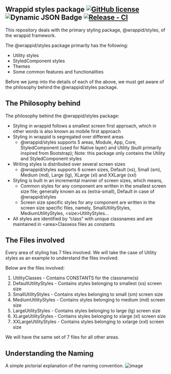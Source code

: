 ## Wrappid styles package [![GitHub license](https://img.shields.io/badge/license-MIT-blue.svg)](https://github.com/wrappid/styles/blob/main/LICENSE) ![Dynamic JSON Badge](https://img.shields.io/badge/dynamic/json?url=https%3A%2F%2Fapi.github.com%2Frepos%2Fwrappid%2Fstyles%2Freleases%2Flatest&query=tag_name&label=%40wrappid%2Fstyles) [![Release - CI](https://github.com/wrappid/styles/actions/workflows/create-release.yml/badge.svg?branch=development)](https://github.com/wrappid/styles/actions/workflows/create-release.yml)   

This repository deals with the primary styling package, @wrappid/styles, of the wrappid framework.

The @wrappid/styles package primarily has the following:

* Utility styles  
* StyledComponent styles  
* Themes  
* Some common features and functionalities

Before we jump into the details of each of the above, we must get aware of the philosophy behind the @wrappid/styles package.

## The Philosophy behind

The philosophy behind the @wrappid/styles package:

* Styling in wrappid follows a smallest screen first approach, which in other words is also known as mobile first approach  
* Styling in wrappid is segregated over different areas  
  * @wrappid/styles supports 5 areas, Module, App, Core, StyledComponent (used for Native layer) and Utility (built primarily inspired from Bootstrap); Note: this package only contains the Utility and StyledComponent styles  
* Writing styles is distributed over several screen sizes  
  * @wrappid/styles supports 6 screen sizes, Default (xs), Small (sm), Medium (md), Large (lg), XLarge (xl) and XXLarge (xxl)  
* Styling is built in an incremental manner of screen sizes, which means,  
  * Common styles for any component are written in the smallest screen size file; generally known as xs (extra-small), Default in case of @wrappid/styles  
  * Screen size specific styles for any component are written in the screen size specific files, namely, SmallUtilityStyles, MediumUtilityStyles, \<size\>UtilityStyles…  
* All styles are identified by “class” with unique classnames and are maintained in \<area\>Classess files as constants

## The Files involved

Every area of styling has 7 files involved. We will take the case of Utility styles as an example to understand the files involved.

Below are the files involved:

1. UtilityClasses \- Contains CONSTANTS for the classname(s)  
2. DefaultUtilityStyles \- Contains styles belonging to smallest (xs) screen size  
3. SmallUtilityStyles \- Contains styles belonging to small (sm) screen size  
4. MediumUtilityStyles \- Contains styles belonging to medium (md) screen size  
5. LargeUtilityStyles \- Contains styles belonging to large (lg) screen size  
6. XLargeUtilityStyles \- Contains styles belonging to xlarge (xl) screen size  
7. XXLargeUtilityStyles \- Contains styles belonging to xxlarge (xxl) screen size

We will have the same set of 7 files for all other areas.

## Understanding the Naming

A simple pictorial explanation of the naming convention.
![image](https://github.com/user-attachments/assets/a513a530-de3b-4a2f-b1fb-2b314732f7cb)
